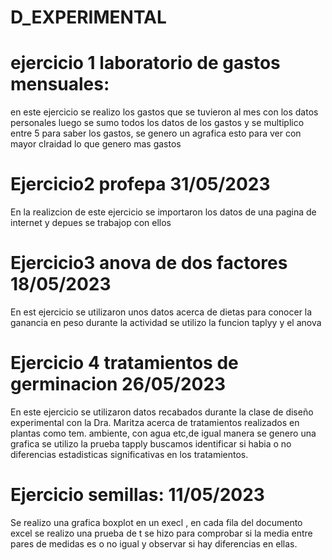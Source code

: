 # D_EXPERIMENTAL
# ejercicio 1 laboratorio de gastos mensuales:
en este ejercicio se realizo los gastos que se tuvieron al mes con los datos personales luego se sumo todos los datos de los gastos y se multiplico entre 5 para saber los gastos, se genero un agrafica esto para ver con mayor clraidad lo que genero mas gastos
# Ejercicio2 profepa 31/05/2023
En la realizcion de este ejercicio se importaron los datos de una pagina de internet y depues se trabajop con ellos 
# Ejercicio3 anova de dos factores 18/05/2023
En est ejercicio se utilizaron unos datos acerca de dietas para conocer la ganancia en peso durante la actividad se utilizo la funcion taplyy y el anova 
# Ejercicio 4 tratamientos de germinacion 26/05/2023
En este ejercicio se utilizaron datos recabados durante la clase de diseño experimental con la Dra. Maritza acerca de tratamientos realizados en plantas como tem. ambiente, con agua etc,de igual manera se genero una grafica se utilizo la prueba tapply buscamos identificar si habia o no diferencias estadisticas significativas en los tratamientos.
# Ejercicio semillas: 11/05/2023
Se realizo una grafica boxplot en un execl , en cada fila del documento excel se realizo una prueba de t se hizo para comprobar si la media entre pares de medidas es o no igual y observar si hay diferencias en ellas.


